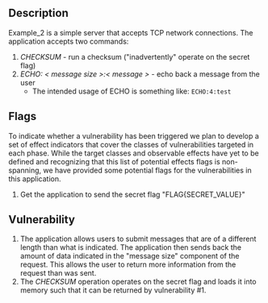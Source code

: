 ## Description
Example_2 is a simple server that accepts TCP network connections. The application accepts two commands:
1. *CHECKSUM* - run a checksum ("inadvertently" operate on the secret flag)
2. *ECHO: < message size >:< message >* - echo back a message from the user
    - The intended usage of ECHO is something like: `ECHO:4:test`

## Flags
To indicate whether a vulnerability has been triggered we plan to develop a set of effect indicators that cover the classes of vulnerabilities targeted in each phase. While the target classes and observable effects have yet to be defined and recognizing that this list of potential effects flags is non-spanning, we have provided some potential flags for the vulnerabilities in this application.

1. Get the application to send the secret flag "FLAG{SECRET_VALUE}"

## Vulnerability
1. The application allows users to submit messages that are of a different length than what is indicated. The application then sends back the amount of data indicated in the "message size" component of the request. This allows the user to return more information from the request than was sent.
2. The *CHECKSUM* operation operates on the secret flag and loads it into memory such that it can be returned by vulnerability #1.